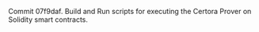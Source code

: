 Commit 07f9daf.                    Build and Run scripts for executing the Certora Prover on Solidity smart contracts.